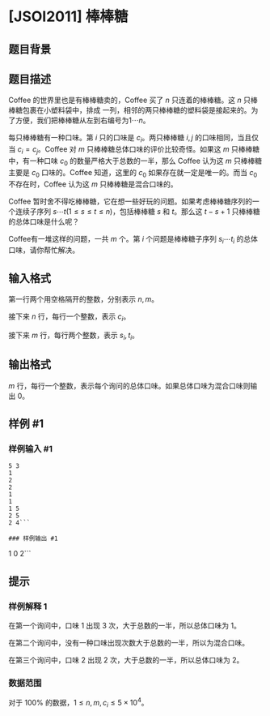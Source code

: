 # [JSOI2011] 棒棒糖

## 题目背景



## 题目描述

Coffee 的世界里也是有棒棒糖卖的，Coffee 买了 $n$ 只连着的棒棒糖。这 $n$ 只棒棒糖包裹在小塑料袋中，排成
一列，相邻的两只棒棒糖的塑料袋是接起来的。为了方便，我们把棒棒糖从左到右编号为$1\cdots n$。

每只棒棒糖有一种口味。第 $i$ 只的口味是 $c_i$。两只棒棒糖 $i,j$ 的口味相同，当且仅当 $c_i=c_j$。Coffee 对 $m$ 只棒棒糖总体口味的评价比较奇怪。如果这 $m$ 只棒棒糖中，有一种口味 $c_0$ 的数量严格大于总数的一半，那么 Coffee 认为这 $m$ 只棒棒糖主要是 $c_0$ 口味的。Coffee 知道，这里的 $c_0$ 如果存在就一定是唯一的。而当 $c_0$ 不存在时，Coffee 认为这 $m$ 只棒棒糖是混合口味的。

Coffee 暂时舍不得吃棒棒糖，它在想一些好玩的问题。如果考虑棒棒糖序列的一个连续子序列 $s\cdots t(1\leq s\leq t\leq n)$，包括棒棒糖 $s$ 和 $t$。那么这 $t-s+1$ 只棒棒糖的总体口味是什么呢？

Coffee有一堆这样的问题，一共 $m$ 个。第 $i$ 个问题是棒棒糖子序列 $s_i\cdots t_i$ 的总体口味，请你帮忙解决。

## 输入格式

第一行两个用空格隔开的整数，分别表示 $n,m$。

接下来 $n$ 行，每行一个整数，表示 $c_i$。

接下来 $m$ 行，每行两个整数，表示 $s_i,t_i$。

## 输出格式

$m$ 行，每行一个整数，表示每个询问的总体口味。如果总体口味为混合口味则输出 $0$。

## 样例 #1

### 样例输入 #1
```
5 3 
1 
2 
2
1
1
1 5
2 5
2 4```

### 样例输出 #1

```
1
0
2```

## 提示

### 样例解释 1

在第一个询问中，口味 $1$ 出现 $3$ 次，大于总数的一半，所以总体口味为 $1$。

在第二个询问中，没有一种口味出现次数大于总数的一半，所以为混合口味。

在第三个询问中，口味 $2$ 出现 $2$ 次，大于总数的一半，所以总体口味为 $2$。

### 数据范围

对于 $100\%$ 的数据，$1\leq n,m,c_i\leq 5\times 10^4$。
